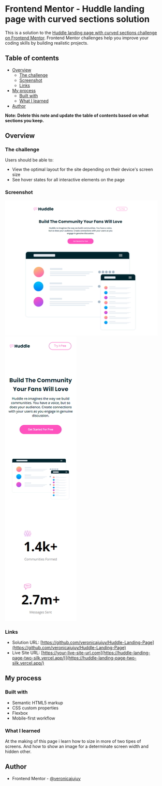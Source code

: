 # Frontend Mentor - Huddle landing page with curved sections solution

This is a solution to the [Huddle landing page with curved sections challenge on Frontend Mentor](https://www.frontendmentor.io/challenges/huddle-landing-page-with-curved-sections-5ca5ecd01e82137ec91a50f2). Frontend Mentor challenges help you improve your coding skills by building realistic projects. 

## Table of contents

- [Overview](#overview)
  - [The challenge](#the-challenge)
  - [Screenshot](#screenshot)
  - [Links](#links)
- [My process](#my-process)
  - [Built with](#built-with)
  - [What I learned](#what-i-learned)
- [Author](#author)


**Note: Delete this note and update the table of contents based on what sections you keep.**

## Overview

### The challenge

Users should be able to:

- View the optimal layout for the site depending on their device's screen size
- See hover states for all interactive elements on the page

### Screenshot

![](./images/image-laptop.png)
![](./images/image-mobile.png)


### Links

- Solution URL: [https://github.com/veronicajujuy/Huddle-Landing-Page](https://github.com/veronicajujuy/Huddle-Landing-Page)
- Live Site URL: [https://your-live-site-url.com](https://huddle-landing-page-two-silk.vercel.app/)](https://huddle-landing-page-two-silk.vercel.app/)

## My process

### Built with

- Semantic HTML5 markup
- CSS custom properties
- Flexbox
- Mobile-first workflow


### What I learned
At the making of this page i learn how to size in more of two tipes of screens. And how to show an image for a determinate screen width and hidden other.


## Author

- Frontend Mentor - [@veronicajujuy](https://www.frontendmentor.io/profile/veronicajujuy)

